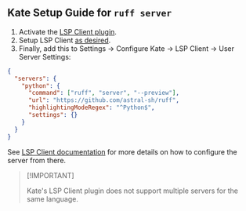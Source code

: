 ## Kate Setup Guide for `ruff server`

1. Activate the [LSP Client plugin](https://docs.kde.org/stable5/en/kate/kate/plugins.html#kate-application-plugins).
2. Setup LSP Client [as desired](https://docs.kde.org/stable5/en/kate/kate/kate-application-plugin-lspclient.html).
3. Finally, add this to Settings -> Configure Kate -> LSP Client -> User Server Settings:

```json
{
  "servers": {
    "python": {
      "command": ["ruff", "server", "--preview"],
      "url": "https://github.com/astral-sh/ruff",
      "highlightingModeRegex": "^Python$",
      "settings": {}
    }
  }
}
```

See [LSP Client documentation](https://docs.kde.org/stable5/en/kate/kate/kate-application-plugin-lspclient.html) for more details
on how to configure the server from there.

> \[!IMPORTANT\]
>
> Kate's LSP Client plugin does not support multiple servers for the same language.
